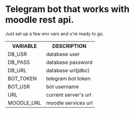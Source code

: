 # Telegram bot that works with moodle rest api.

Just set up a few env vars and u're ready to go.
<table>
<tr><th>VARIABLE</th><th>DESCRIPTION</th></tr>
<tr><td>DB_USR</td><td>database user</td></tr>
<tr><td>DB_PASS</td><td>database password</td></tr>
<tr><td>DB_URL</td><td>database url(jdbc)</td></tr>
<tr><td>BOT_TOKEN</td><td>telegram bot token</td></tr>
<tr><td>BOT_USR</td><td>bot username</td></tr>
<tr><td>URL</td><td>current server's url</td></tr>
<tr><td>MOODLE_URL</td><td>moodle services url</td></tr>
</table>